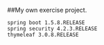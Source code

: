 ##My own exercise project.

    spring boot 1.5.8.RELEASE
    spring security 4.2.3.RELEASE
    thymeleaf 3.0.8.RELEASE